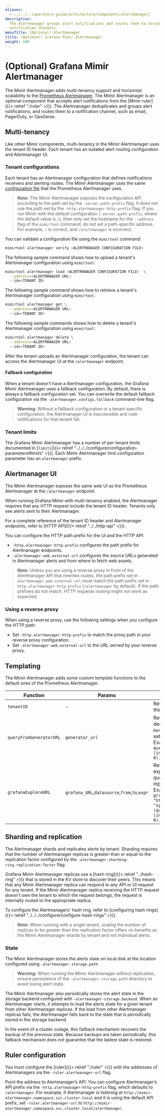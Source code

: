 ```yaml
---
aliases:
  - ../../../operators-guide/architecture/components/alertmanager/
description:
  The Alertmanager groups alert notifications and routes them to various
  notification channels.
menuTitle: (Optional) Alertmanager
title: (Optional) Grafana Mimir Alertmanager
weight: 100
---
```


# (Optional) Grafana Mimir Alertmanager

The Mimir Alertmanager adds multi-tenancy support and horizontal scalability to the [Prometheus Alertmanager](https://prometheus.io/docs/alerting/alertmanager/).
The Mimir Alertmanager is an optional component that accepts alert notifications from the [Mimir ruler]({{< relref "./ruler" >}}).
The Alertmanager deduplicates and groups alert notifications, and routes them to a notification channel, such as email, PagerDuty, or OpsGenie.

## Multi-tenancy

Like other Mimir components, multi-tenancy in the Mimir Alertmanager uses the tenant ID header.
Each tenant has an isolated alert routing configuration and Alertmanager UI.

### Tenant configurations

Each tenant has an Alertmanager configuration that defines notifications receivers and alerting routes.
The Mimir Alertmanager uses the same [configuration file](https://prometheus.io/docs/alerting/latest/configuration/#configuration-file) that the Prometheus Alertmanager uses.

> **Note:** The Mimir Alertmanager exposes the configuration API according to the path set by the `-server.path-prefix` flag. It does not use the path set by the `-http.alertmanager-http-prefix` flag.
> If you run Mimir with the default configuration (`-server.path-prefix`, where the default value is `/`), then only set the hostname for the `--address` flag of the `mimirtool` command; do not set a path-specific address. For example, `/` is correct, and `/alertmanager` is incorrect.

You can validate a configuration file using the `mimirtool` command:

```bash
mimirtool alertmanager verify <ALERTMANAGER CONFIGURATION FILE>
```

The following sample command shows how to upload a tenant's Alertmanager configuration using `mimirtool`:

```bash
mimirtool alertmanager load <ALERTMANAGER CONFIGURATION FILE>  \
  --address=<ALERTMANAGER URL>
  --id=<TENANT ID>
```

The following sample command shows how to retrieve a tenant's Alertmanager configuration using `mimirtool`:

```bash
mimirtool alertmanager get \
  --address=<ALERTMANAGER URL>
  --id=<TENANT ID>
```

The following sample commands shows how to delete a tenant's Alertmanager configuration using `mimirtool`:

```bash
mimirtool alertmanager delete \
  --address=<ALERTMANAGER URL>
  --id=<TENANT ID>
```

After the tenant uploads an Alertmanager configuration, the tenant can access the Alertmanager UI at the `/alertmanager` endpoint.

#### Fallback configuration

When a tenant doesn't have a Alertmanager configuration, the Grafana Mimir Alertmanager uses a fallback configuration.
By default, there is always a fallback configuration set.
You can overwrite the default fallback configuration via the `-alertmanager.configs.fallback` command-line flag.

> **Warning**: Without a fallback configuration or a tenant specific configuration, the Alertmanager UI is inaccessible and ruler notifications for that tenant fail.

### Tenant limits

The Grafana Mimir Alertmanager has a number of per-tenant limits documented in [`limits`]({{< relref "../../../configure/configuration-parameters#limits" >}}).
Each Mimir Alertmanager limit configuration parameter has an `alertmanager` prefix.

## Alertmanager UI

The Mimir Alertmanager exposes the same web UI as the Prometheus Alertmanager at the `/alertmanager` endpoint.

When running Grafana Mimir with multi-tenancy enabled, the Alertmanager requires that any HTTP request include the tenant ID header.
Tenants only see alerts sent to their Alertmanager.

For a complete reference of the tenant ID header and Alertmanager endpoints, refer to [HTTP API]({{< relref "../../http-api" >}}).

You can configure the HTTP path prefix for the UI and the HTTP API:

- `-http.alertmanager-http-prefix` configures the path prefix for Alertmanager endpoints.
- `-alertmanager.web.external-url` configures the source URLs generated in Alertmanager alerts and from where to fetch web assets.

> **Note:** Unless you are using a reverse proxy in front of the Alertmanager API that rewrites routes, the path prefix set in `-alertmanager.web.external-url` must match the path prefix set in `-http.alertmanager-http-prefix` (`/alertmanager` by default).
> If the path prefixes do not match, HTTP requests routing might not work as expected.

### Using a reverse proxy

When using a reverse proxy, use the following settings when you configure the HTTP path:

- Set `-http.alertmanager-http-prefix` to match the proxy path in your reverse proxy configuration.
- Set `-alertmanager.web.external-url` to the URL served by your reverse proxy.

## Templating

The Mimir Alertmanager adds some custom template functions to the default ones of the Prometheus Alertmanager.

| Function                | Params                                        | Description                                                                                                                                                                                                       |
| ----------------------- | --------------------------------------------- | ----------------------------------------------------------------------------------------------------------------------------------------------------------------------------------------------------------------- |
| `tenantID`              | -                                             | Returns ID of the tenant the alert belongs to.                                                                                                                                                                    |
| `queryFromGeneratorURL` | `generator_url`                               | Returns the URL decoded query from `GeneratorURL` of an alert set by a Prometheus. Example: `{{ queryFromGeneratorURL (index .Alerts 0).GeneratorURL }}`                                                          |
| `grafanaExploreURL`     | `grafana_URL`,`datasource`,`from`,`to`,`expr` | Returns link to Grafana explore with range query based on the input parameters. Example: `{{ grafanaExploreURL "https://foo.bar" "xyz" "now-12h" "now" (queryFromGeneratorURL (index .Alerts 0).GeneratorURL) }}` |

## Sharding and replication

The Alertmanager shards and replicates alerts by tenant.
Sharding requires that the number of Alertmanager replicas is greater-than or equal-to the replication factor configured by the `-alertmanager.sharding-ring.replication-factor` flag.

Grafana Mimir Alertmanager replicas use a [hash ring]({{< relref "../hash-ring" >}}) that is stored in the KV store to discover their peers.
This means that any Mimir Alertmanager replica can respond to any API or UI request for any tenant.
If the Mimir Alertmanager replica receiving the HTTP request doesn't own the tenant to which the request belongs, the request is internally routed to the appropriate replica.

To configure the Alertmanagers' hash ring, refer to [configuring hash rings]({{< relref "../../../configure/configure-hash-rings" >}}).

> **Note:** When running with a single tenant, scaling the number of replicas to be greater than the replication factor offers no benefits as the Mimir Alertmanager shards by tenant and not individual alerts.

### State

The Mimir Alertmanager stores the alerts state on local disk at the location configured using `-alertmanager.storage.path`.

> **Warning:**
> When running the Mimir Alertmanager without replication, ensure persistence of the `-alertmanager.storage.path` directory to avoid losing alert state.

The Mimir Alertmanager also periodically stores the alert state in the storage backend configured with `-alertmanager-storage.backend`.
When an Alertmanager starts, it attempts to load the alerts state for a given tenant from other Alertmanager replicas. If the load from other Alertmanager replicas fails, the Alertmanager falls back to the state that is periodically stored in the storage backend.

In the event of a cluster outage, this fallback mechanism recovers the backup of the previous state. Because backups are taken periodically, this fallback mechanism does not guarantee that the lastest state is restored.

## Ruler configuration

You must configure the [ruler]({{< relref "./ruler" >}}) with the addresses of Alertmanagers via the `-ruler.alertmanager-url` flag.

Point the address to Alertmanager’s API.
You can configure Alertmanager’s API prefix via the `-http.alertmanager-http-prefix` flag, which defaults to `/alertmanager`.
For example, if Alertmanager is listening at `http://mimir-alertmanager.namespace.svc.cluster.local` and it is using the default API prefix, set `-ruler.alertmanager-url` to `http://mimir-alertmanager.namespace.svc.cluster.local/alertmanager`.

